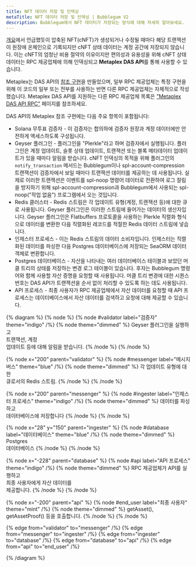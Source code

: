 ```yaml
---
title: NFT 데이터 저장 및 인덱싱
metaTitle: NFT 데이터 저장 및 인덱싱 | Bubblegum V2
description: Bubblegum에서 NFT 데이터가 저장되는 방식에 대해 자세히 알아보세요.
---
```


[개요](/kr/bubblegum#read-api)에서 언급했듯이 압축된 NFT(cNFT)가 생성되거나 수정될 때마다 해당 트랜잭션이 원장에 온체인으로 기록되지만 cNFT 상태 데이터는 계정 공간에 저장되지 않습니다. 이는 cNFT의 엄청난 비용 절약의 이유이지만 편의성과 유용성을 위해 cNFT 상태 데이터는 RPC 제공업체에 의해 인덱싱되고 **Metaplex DAS API**를 통해 사용할 수 있습니다.

Metaplex는 DAS API의 [참조 구현](https://github.com/metaplex-foundation/digital-asset-rpc-infrastructure)을 만들었으며, 일부 RPC 제공업체는 특정 구현을 위해 이 코드의 일부 또는 전부를 사용하는 반면 다른 RPC 제공업체는 자체적으로 작성했습니다. Metaplex DAS API를 지원하는 다른 RPC 제공업체 목록은 ["Metaplex DAS API RPC"](/kr/rpc-providers) 페이지를 참조하세요.

DAS API의 Metaplex 참조 구현에는 다음 주요 항목이 포함됩니다:
* Solana 무투표 검증자 - 이 검증자는 합의하에 검증자 원장과 계정 데이터에만 안전하게 액세스하도록 구성됩니다.
* Geyser 플러그인 - 플러그인을 "Plerkle"라고 하며 검증자에서 실행됩니다. 플러그인은 계정 업데이트, 슬롯 상태 업데이트, 트랜잭션 또는 블록 메타데이터 업데이트가 있을 때마다 알림을 받습니다. cNFT 인덱싱의 목적을 위해 플러그인의 `notify_transaction` 메서드는 Bubblegum이나 spl-account-compression 트랜잭션이 검증자에서 보일 때마다 트랜잭션 데이터를 제공하는 데 사용됩니다. 실제로 이러한 트랜잭션은 이벤트를 spl-noop 명령어 데이터로 전환하여 로그 잘림을 방지하기 위해 spl-account-compression과 Bubblegum에서 사용되는 spl-noop("작업 없음") 프로그램에서 오는 것입니다.
* Redis 클러스터 - Redis 스트림은 각 업데이트 유형(계정, 트랜잭션 등)에 대한 큐로 사용됩니다. Geyser 플러그인은 이러한 스트림에 들어가는 데이터의 생산자입니다. Geyser 플러그인은 Flatbuffers 프로토콜을 사용하는 Plerkle 직렬화 형식으로 데이터를 변환한 다음 직렬화된 레코드를 적절한 Redis 데이터 스트림에 넣습니다.
* 인제스터 프로세스 - 이는 Redis 스트림의 데이터 소비자입니다. 인제스터는 직렬화된 데이터를 파싱한 다음 Postgres 데이터베이스에 저장되는 SeaORM 데이터 객체로 변환합니다.
* Postgres 데이터베이스 - 자산을 나타내는 여러 데이터베이스 테이블과 보았던 머클 트리의 상태를 저장하는 변경 로그 테이블이 있습니다. 후자는 Bubblegum 명령어와 함께 사용할 자산 증명을 요청할 때 사용됩니다. 머클 트리 변경에 대한 시퀀스 번호는 DAS API가 트랜잭션을 순서 없이 처리할 수 있도록 하는 데도 사용됩니다.
* API 프로세스 - 최종 사용자가 RPC 제공업체에서 자산 데이터를 요청할 때 API 프로세스는 데이터베이스에서 자산 데이터를 검색하고 요청에 대해 제공할 수 있습니다.

{% diagram %}
{% node %}
{% node #validator label="검증자" theme="indigo" /%}
{% node theme="dimmed" %}
Geyser 플러그인을 실행하고 \
트랜잭션, 계정 \
업데이트 등에 대해 알림을 받습니다.
{% /node %}
{% /node %}

{% node x="200" parent="validator" %}
{% node #messenger label="메시지 버스" theme="blue" /%}
{% node theme="dimmed" %}
각 업데이트 유형에 대한 \
큐로서의 Redis 스트림.
{% /node %}
{% /node %}

{% node x="200" parent="messenger" %}
{% node #ingester label="인제스터 프로세스" theme="indigo" /%}
{% node theme="dimmed" %}
데이터를 파싱하고 \
데이터베이스에 저장합니다
{% /node %}
{% /node %}

{% node x="28" y="150" parent="ingester" %}
{% node #database label="데이터베이스" theme="blue" /%}
{% node theme="dimmed" %}
Postgres \
데이터베이스
{% /node %}
{% /node %}

{% node x="-228" parent="database" %}
{% node #api label="API 프로세스" theme="indigo" /%}
{% node theme="dimmed" %}
RPC 제공업체가 API를 실행하고\
최종 사용자에게 자산 데이터를 \
제공합니다.
{% /node %}
{% /node %}

{% node x="-200" parent="api" %}
{% node #end_user label="최종 사용자" theme="mint" /%}
{% node theme="dimmed" %}
getAsset(), \
getAssetProof() 등을 호출합니다.
{% /node %}
{% /node %}

{% edge from="validator" to="messenger" /%}
{% edge from="messenger" to="ingester" /%}
{% edge from="ingester" to="database" /%}
{% edge from="database" to="api" /%}
{% edge from="api" to="end_user" /%}

{% /diagram %}